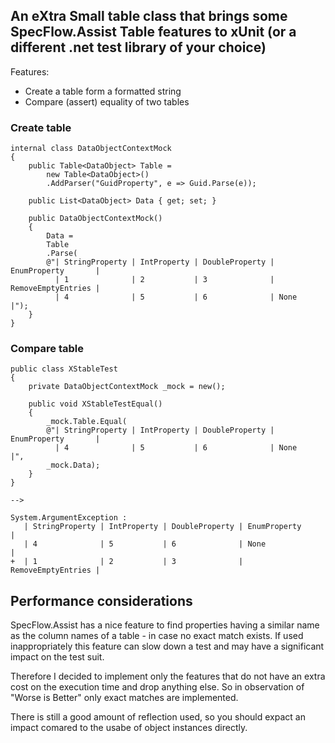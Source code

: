 ## An eXtra Small table class that brings some SpecFlow.Assist Table features to xUnit (or a different .net test library of your choice)

Features:

* Create a table form a formatted string
* Compare (assert) equality of two tables

### Create table
```
internal class DataObjectContextMock
{
    public Table<DataObject> Table =
        new Table<DataObject>()
        .AddParser("GuidProperty", e => Guid.Parse(e));

    public List<DataObject> Data { get; set; }

    public DataObjectContextMock()
    {
        Data = 
        Table
        .Parse(
        @"| StringProperty | IntProperty | DoubleProperty | EnumProperty       |
          | 1              | 2           | 3              | RemoveEmptyEntries |
          | 4              | 5           | 6              | None               |");
    }
}
```

### Compare table
```
public class XStableTest
{
    private DataObjectContextMock _mock = new();

    public void XStableTestEqual()
    {
        _mock.Table.Equal(
        @"| StringProperty | IntProperty | DoubleProperty | EnumProperty       |
          | 4              | 5           | 6              | None               |",
        _mock.Data);
    }
}

-->

System.ArgumentException :
   | StringProperty | IntProperty | DoubleProperty | EnumProperty       |
   | 4              | 5           | 6              | None               |
+  | 1              | 2           | 3              | RemoveEmptyEntries |
```

## Performance considerations

SpecFlow.Assist has a nice feature to find properties having a similar name as the column names of a table - in case no exact match exists. If used inappropriately this feature can slow down a test and may have a significant impact on the test suit.

Therefore I decided to implement only the features that do not have an extra cost on the execution time and drop anything else. So in observation of "Worse is Better" only exact matches are implemented.

There is still a good amount of reflection used, so you should expact an impact comared to the usabe of object instances directly.